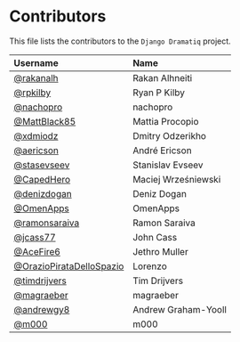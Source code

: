 # Contributors

This file lists the contributors to the `Django Dramatiq` project.

| Username                                                               | Name                |
| :-------                                                               | :---                |
| [@rakanalh](https://github.com/rakanalh)                               | Rakan Alhneiti      |
| [@rpkilby](https://github.com/rpkilby)                                 | Ryan P Kilby        |
| [@nachopro](https://github.com/nachopro)                               | nachopro            |
| [@MattBlack85](https://github.com/MattBlack85)                         | Mattia Procopio     |
| [@xdmiodz](https://github.com/xdmiodz)                                 | Dmitry Odzerikho    |
| [@aericson](https://github.com/aericson)                               | André Ericson       |
| [@stasevseev](https://github.com/StasEvseev)                           | Stanislav Evseev    |
| [@CapedHero](https://github.com/CapedHero)                             | Maciej Wrześniewski |
| [@denizdogan](https://github.com/denizdogan)                           | Deniz Dogan         |
| [@OmenApps](https://github.com/OmenApps)                               | OmenApps            |
| [@ramonsaraiva](https://github.com/ramonsaraiva)                       | Ramon Saraiva       |
| [@jcass77](https://github.com/jcass77)                                 | John Cass           |
| [@AceFire6](https://github.com/AceFire6)                               | Jethro Muller       |
| [@OrazioPirataDelloSpazio](https://github.com/OrazioPirataDelloSpazio) | Lorenzo             |
| [@timdrijvers](https://github.com/timdrijvers)                         | Tim Drijvers        |
| [@magraeber](https://github.com/magraeber)                             | magraeber           |
| [@andrewgy8](https://github.com/andrewgy8)                             | Andrew Graham-Yooll |
| [@m000](https://github.com/m000)                                       | m000                |
